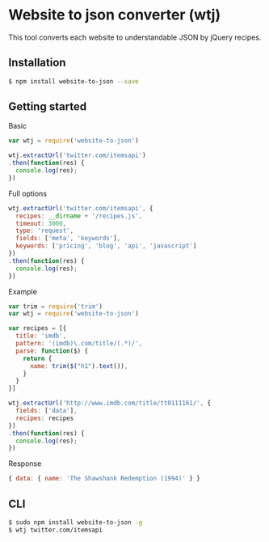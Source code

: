 # Website to json converter (wtj)

This tool converts each website to understandable JSON by jQuery recipes.

## Installation

```bash
$ npm install website-to-json --save
```

## Getting started

Basic

```js
var wtj = require('website-to-json')

wtj.extractUrl('twitter.com/itemsapi')
.then(function(res) {
  console.log(res);
})
```

Full options

```js
wtj.extractUrl('twitter.com/itemsapi', {
  recipes: __dirname + '/recipes.js',
  timeout: 3000,
  type: 'request',
  fields: ['meta', 'keywords'],
  keywords: ['pricing', 'blog', 'api', 'javascript']
})
.then(function(res) {
  console.log(res);
})
```

Example

```js
var trim = require('trim')
var wtj = require('website-to-json')

var recipes = [{
  title: 'imdb',
  pattern: '(imdb)\.com/title/(.*)/',
  parse: function($) {
    return {
      name: trim($("h1").text()),
    }
  }
}]

wtj.extractUrl('http://www.imdb.com/title/tt0111161/', {
  fields: ['data'],
  recipes: recipes
})
.then(function(res) {
  console.log(res);
})
```

Response

```js
{ data: { name: 'The Shawshank Redemption (1994)' } }
```

## CLI

```bash
$ sudo npm install website-to-json -g
$ wtj twitter.com/itemsapi
```
